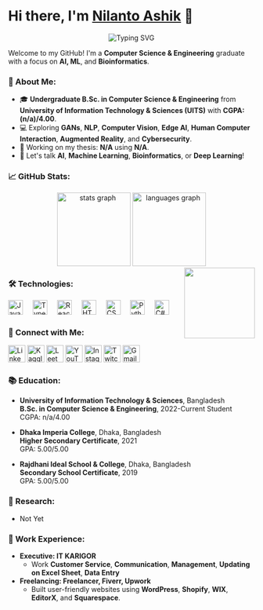 # Hi there, I'm [Nilanto Ashik](https://github.com/nilanto-ashik) 👋
<p align="center">
<img src="https://readme-typing-svg.herokuapp.com?font=Fira+Code&weight=600&size=30&pause=1000&color=F70000&width=435&lines=Welcome+to+my+GitHub!;+I'm+a+Computer+Science+%26+Engineering+graduate+with+a+focus+on+AI%2C+ML%2C+and+Bioinformatics." alt="Typing SVG" />

</p>


Welcome to my GitHub! I'm a **Computer Science & Engineering** graduate with a focus on **AI, ML**, and **Bioinformatics**.

### 🚀 About Me:
- 🎓 **Undergraduate B.Sc. in Computer Science & Engineering** from **University of Information Technology & Sciences (UITS)** with **CGPA: (n/a)/4.00**.
- 💻 Exploring **GANs**, **NLP**, **Computer Vision**, **Edge AI**, **Human Computer Interaction**, **Augmented Reality**, and **Cybersecurity**.
- 🌱 Working on my thesis: **N/A** using **N/A**.
- 💬 Let's talk **AI**, **Machine Learning**, **Bioinformatics**, or **Deep Learning**!

### 📈 GitHub Stats:

<div align="center">
  <img src="https://github-readme-stats.vercel.app/api?username=nilanto-ashik&hide_title=false&hide_rank=false&show_icons=true&include_all_commits=true&count_private=true&disable_animations=false&theme=dracula&locale=en&hide_border=false" height="150" alt="stats graph"  />
  <img src="https://github-readme-stats.vercel.app/api/top-langs?username=maurodesouza&locale=en&hide_title=false&layout=compact&card_width=320&langs_count=5&theme=dracula&hide_border=false" height="150" alt="languages graph"  />
</div>

<img align="right" height="144" src="https://media.giphy.com/media/LHZyixOnHwDDy/giphy.gif?cid=790b76110itr8kmtp57pnf2h7wdga5jz1ghxpo0zz3o10peq&ep=v1_gifs_search&rid=giphy.gif&ct=g"  />


### 🛠️ Technologies:
<div align="left">
  <img src="https://cdn.jsdelivr.net/gh/devicons/devicon/icons/javascript/javascript-original.svg" height="30" alt="JavaScript" />
  <img width="12" />
  <img src="https://cdn.jsdelivr.net/gh/devicons/devicon/icons/typescript/typescript-original.svg" height="30" alt="TypeScript" />
  <img width="12" />
  <img src="https://cdn.jsdelivr.net/gh/devicons/devicon/icons/react/react-original.svg" height="30" alt="React" />
  <img width="12" />
  <img src="https://cdn.jsdelivr.net/gh/devicons/devicon/icons/html5/html5-original.svg" height="30" alt="HTML5" />
  <img width="12" />
  <img src="https://cdn.jsdelivr.net/gh/devicons/devicon/icons/css3/css3-original.svg" height="30" alt="CSS3" />
  <img width="12" />
  <img src="https://cdn.jsdelivr.net/gh/devicons/devicon/icons/python/python-original.svg" height="30" alt="Python" />
  <img width="12" />
  <img src="https://cdn.jsdelivr.net/gh/devicons/devicon/icons/csharp/csharp-original.svg" height="30" alt="C#" />
</div>

### 🔗 Connect with Me:
<div align="left">
  <a href="https://www.linkedin.com" target="_blank"><img src="https://img.shields.io/static/v1?message=LinkedIn&logo=linkedin&label=&color=0077B5&logoColor=white&labelColor=&style=for-the-badge" height="35" alt="LinkedIn logo" /></a>
  <a href="https://www.kaggle.com" target="_blank"><img src="https://img.shields.io/static/v1?message=Kaggle&logo=kaggle&label=&color=20BEFF&logoColor=white&labelColor=&style=for-the-badge" height="35" alt="Kaggle logo" /></a>
  <a href="https://leetcode.com" target="_blank"><img src="https://img.shields.io/static/v1?message=LeetCode&logo=leetcode&label=&color=FFA116&logoColor=white&labelColor=&style=for-the-badge" height="35" alt="LeetCode logo" /></a>
  <a href="https://www.youtube.com/@developerashikofficial" target="_blank"><img src="https://img.shields.io/static/v1?message=YouTube&logo=youtube&label=&color=FF0000&logoColor=white&labelColor=&style=for-the-badge" height="35" alt="YouTube logo" /></a>
  <a href="https://www.instagram.com" target="_blank"><img src="https://img.shields.io/static/v1?message=Instagram&logo=instagram&label=&color=E4405F&logoColor=white&labelColor=&style=for-the-badge" height="35" alt="Instagram logo" /></a>
  <a href="https://www.twitch.tv" target="_blank"><img src="https://img.shields.io/static/v1?message=Twitch&logo=twitch&label=&color=9146FF&logoColor=white&labelColor=&style=for-the-badge" height="35" alt="Twitch logo" /></a>
  <a href="developerashik.tec@gmail.com"><img src="https://img.shields.io/static/v1?message=Gmail&logo=gmail&label=&color=D14836&logoColor=white&labelColor=&style=for-the-badge" height="35" alt="Gmail logo" /></a>
</div>

### 📚 Education:
- **University of Information Technology & Sciences**, Bangladesh  
  **B.Sc. in Computer Science & Engineering**, 2022-Current Student  
  CGPA: n/a/4.00
  
- **Dhaka Imperia College**, Dhaka, Bangladesh  
  **Higher Secondary Certificate**, 2021  
  GPA: 5.00/5.00

- **Rajdhani Ideal School & College**, Dhaka, Bangladesh  
  **Secondary School Certificate**, 2019  
  GPA: 5.00/5.00

### 🧠 Research:
- Not Yet

### 💼 Work Experience:
- **Executive: IT KARIGOR**
  - Work **Customer Service**, **Communication**,  **Management**, **Updating on Excel Sheet**, **Data Entry**
- **Freelancing: Freelancer, Fiverr, Upwork**  
  - Built user-friendly websites using **WordPress**, **Shopify**, **WIX**, **EditorX**, and **Squarespace**.
